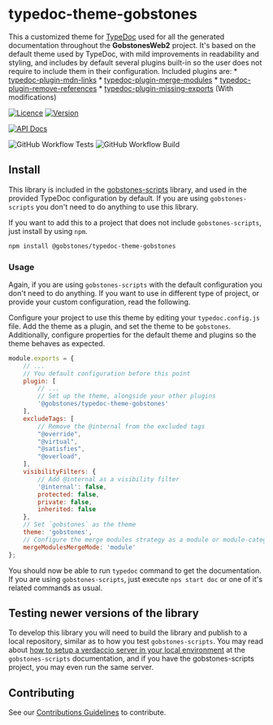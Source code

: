 # typedoc-theme-gobstones

This a customized theme for [TypeDoc](https://typedoc.org/) used for all the generated documentation throughout the **GobstonesWeb2** project.
It's based on the default theme used by TypeDoc, with mild improvements in readability and styling, and includes by default several plugins built-in so the user does not require to include them in their configuration. Included plugins are:
    * [typedoc-plugin-mdn-links](https://github.com/Gerrit0/typedoc-plugin-mdn-links)
    * [typedoc-plugin-merge-modules](https://github.com/krisztianb/typedoc-plugin-merge-modules)
    * [typedoc-plugin-remove-references](https://github.com/eyworldwide/typedoc-plugin-remove-references)
    * [typedoc-plugin-missing-exports](https://github.com/Gerrit0/typedoc-plugin-missing-exports) (With modifications)

[![Licence](https://img.shields.io/badge/AGPL--3.0_with_additional_terms-olivegreen?style=plastic&label=License&logo=open-source-initiative&logoColor=white&color=olivegreen)](https://github.com/gobstones/typedoc-theme-gobstones/blob/main/LICENSE) [![Version](https://img.shields.io/github/package-json/v/gobstones/typedoc-theme-gobstones?style=plastic&label=Version&logo=git-lfs&logoColor=white&color=crimson)](https://www.npmjs.com/package/@gobstones/typedoc-theme-gobstones)

[![API Docs](https://img.shields.io/github/package-json/homepage/gobstones/typedoc-theme-gobstones?color=blue&label=API%20Docs&logo=gitbook&logoColor=white&style=plastic)](https://gobstones.github.io/typedoc-theme-gobstones)

![GitHub Workflow Tests](https://img.shields.io/github/actions/workflow/status/gobstones/typedoc-theme-gobstones/on-commit-test.yml?style=plastic&label=Tests&logo=github-actions&logoColor=white) ![GitHub Workflow Build](https://img.shields.io/github/actions/workflow/status/gobstones/typedoc-theme-gobstones/on-commit-build.yml?style=plastic&label=Build&logo=github-actions&logoColor=white)

## Install

This library is included in the [gobstones-scripts](https://gobstones.github.io/gobstones-scripts) library, and used in the provided TypeDoc configuration by default. If you are using `gobstones-scripts` you don't need to do anything to use this library.

If you want to add this to a project that does not include `gobstones-scripts`, just install by using `npm`.

```bash
npm install @gobstones/typedoc-theme-gobstones
```

### Usage

Again, if you are using `gobstones-scripts` with the default configuration you don't need to do anything. If you want to use in different type of project, or provide your custom configuration, read the following.

Configure your project to use this theme by editing your `typedoc.config.js` file. Add the theme as a plugin, and set the theme to be `gobstones`. Additionally, configure properties for the default theme and plugins so the theme behaves as expected.

```js
module.exports = {
    // ...
    // You default configuration before this point
    plugin: [
        // ...
        // Set up the theme, alongside your other plugins
        '@gobstones/typedoc-theme-gobstones'
    ],
    excludeTags: [
        // Remove the @internal from the excluded tags
        "@override",
        "@virtual",
        "@satisfies",
        "@overload",
    ],
    visibilityFilters: {
        // Add @internal as a visibility filter
        '@internal': false,
        protected: false,
        private: false,
        inherited: false
    },
    // Set `gobstones` as the theme
    theme: 'gobstones',
    // Configure the merge modules strategy as a module or module-category
    mergeModulesMergeMode: 'module'
};
```

You should now be able to run `typedoc` command to get the documentation. If you are using `gobstones-scripts`, just execute `nps start doc` or one of it's related commands as usual.

## Testing newer versions of the library

To develop this library you will need to build the library and publish to a local repository, similar as to how you test `gobstones-scripts`. You may read about [how to setup a verdaccio server in your local environment](https://gobstones.github.io/gobstones-scripts/#md:testing-newer-versions-of-the-library) at the `gobstones-scripts` documentation, and if you have the gobstones-scripts project, you may even run the same server.

## Contributing

See our [Contributions Guidelines](https://gobstones-github.io/gobstones-guidelines) to contribute.
